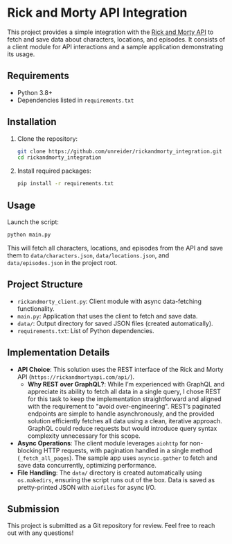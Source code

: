 # Rick and Morty API Integration

This project provides a simple integration with the [Rick and Morty API](https://rickandmortyapi.com/) to fetch and save data about characters, locations, and episodes. It consists of a client module for API interactions and a sample application demonstrating its usage.

## Requirements
- Python 3.8+
- Dependencies listed in `requirements.txt`

## Installation
1. Clone the repository:
   ```bash
   git clone https://github.com/unreider/rickandmorty_integration.git
   cd rickandmorty_integration
   ```
2. Install required packages:
   ```bash
   pip install -r requirements.txt
   ```

## Usage
Launch the script:
```bash
python main.py
```

This will fetch all characters, locations, and episodes from the API and save them to `data/characters.json`, `data/locations.json`, and `data/episodes.json` in the project root.

## Project Structure
- `rickandmorty_client.py`: Client module with async data-fetching functionality.
- `main.py`: Application that uses the client to fetch and save data.
- `data/`: Output directory for saved JSON files (created automatically).
- `requirements.txt`: List of Python dependencies.

## Implementation Details
- **API Choice**: This solution uses the REST interface of the Rick and Morty API (`https://rickandmortyapi.com/api/`).  
  - **Why REST over GraphQL?**: While I’m experienced with GraphQL and appreciate its ability to fetch all data in a single query, I chose REST for this task to keep the implementation straightforward and aligned with the requirement to "avoid over-engineering". REST’s paginated endpoints are simple to handle asynchronously, and the provided solution efficiently fetches all data using a clean, iterative approach. GraphQL could reduce requests but would introduce query syntax complexity unnecessary for this scope.
- **Async Operations**: The client module leverages `aiohttp` for non-blocking HTTP requests, with pagination handled in a single method (`_fetch_all_pages`). The sample app uses `asyncio.gather` to fetch and save data concurrently, optimizing performance.
- **File Handling**: The `data/` directory is created automatically using `os.makedirs`, ensuring the script runs out of the box. Data is saved as pretty-printed JSON with `aiofiles` for async I/O.

## Submission
This project is submitted as a Git repository for review. Feel free to reach out with any questions!
